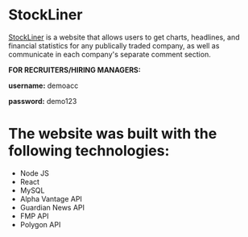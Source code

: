 # StockLiner 

[StockLiner](https://stockliner-frontend.herokuapp.com/#/) is a website that allows users to get charts, headlines, and financial statistics for any publically traded company, as well as communicate in each company's separate comment section.



**FOR RECRUITERS/HIRING MANAGERS:**

**username:** demoacc

**password:** demo123


# The website was built with the following technologies:
- Node JS
- React
- MySQL
- Alpha Vantage API
- Guardian News API
- FMP API
- Polygon API

